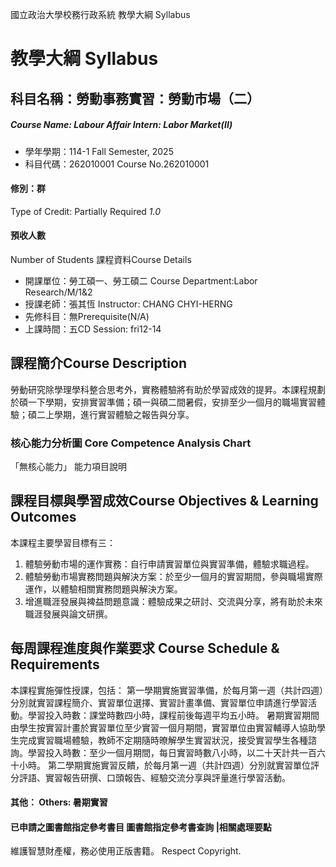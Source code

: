 國立政治大學校務行政系統 教學大綱 Syllabus
# 教學大綱 Syllabus
##  科目名稱：勞動事務實習：勞動市場（二）
#####  Course Name: Labour Affair Intern: Labor Market(II)
  * 學年學期：114-1 Fall Semester, 2025 
  * 科目代碼：262010001 Course No.262010001
#### 修別：群
Type of Credit: Partially Required 
_1.0_
#### 預收人數
Number of Students
課程資料Course Details
  * 開課單位：勞工碩一、勞工碩二 Course Department:Labor Research/M/1&2 
  * 授課老師：張其恆 Instructor: CHANG CHYI-HERNG 
  * 先修科目：無Prerequisite(N/A)
  * 上課時間：五CD Session: fri12-14
##  課程簡介Course Description
勞動研究除學理學科整合思考外，實務體驗將有助於學習成效的提昇。本課程規劃於碩一下學期，安排實習準備；碩一與碩二間暑假，安排至少一個月的職場實習體驗；碩二上學期，進行實習體驗之報告與分享。
###  核心能力分析圖 Core Competence Analysis Chart
「無核心能力」 
能力項目說明
##  課程目標與學習成效Course Objectives & Learning Outcomes 
本課程主要學習目標有三：
1. 體驗勞動市場的運作實務：自行申請實習單位與實習準備，體驗求職過程。
2. 體驗勞動市場實務問題與解決方案：於至少一個月的實習期間，參與職場實際運作，以體驗相關實務問題與解決方案。
3. 增進職涯發展與裨益問題意識：體驗成果之研討、交流與分享，將有助於未來職涯發展與論文研撰。
##  每周課程進度與作業要求 Course Schedule & Requirements
本課程實施彈性授課，包括：
第一學期實施實習準備，於每月第一週（共計四週）分別就實習課程簡介、實習單位選擇、實習計畫準備、實習單位申請進行學習活動。學習投入時數：課堂時數四小時，課程前後每週平均五小時。
暑期實習期間由學生按實習計畫於實習單位至少實習一個月期間，實習單位由實習輔導人協助學生完成實習職場體驗，教師不定期隨時暸解學生實習狀況，接受實習學生各種諮詢。學習投入時數：至少一個月期間，每日實習時數八小時，以二十天計共一百六十小時。
第二學期實施實習反饋，於每月第一週（共計四週）分別就實習單位評分評語、實習報告研撰、口頭報告、經驗交流分享與評量進行學習活動。
####  其他： Others: 暑期實習 
####  已申請之圖書館指定參考書目  圖書館指定參考書查詢 |相關處理要點
維護智慧財產權，務必使用正版書籍。 Respect Copyright.